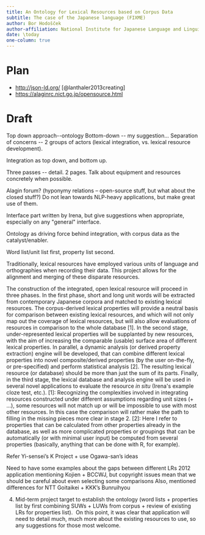 ```yaml
---
title: An Ontology for Lexical Resources based on Corpus Data
subtitle: The case of the Japanese language (FIXME)
author: Bor Hodošček
author-affiliation: National Institute for Japanese Language and Linguistics
date: \today
one-column: true
---
```


# Plan

-   http://json-ld.org/ [@lanthaler2013creating]
-   https://alaginrc.nict.go.jp/opensource.html

# Draft

Top down approach--ontology
Bottom-down -- my suggestion...
Separation of concerns -- 2 groups of actors (lexical integration, vs. lexical resource development).

Integration as top down, and bottom up.

Three passes -- detail. 2 pages. Talk about equipment and resources concretely when possible.

Alagin forum? (hyponymy relations – open-source stuff, but what about the closed stuff?)
Do not lean towards NLP-heavy applications, but make great use of them.

Interface part written by Irena, but give suggestions when appropriate, especially on any "general" interface.

Ontology as driving force behind integration, with corpus data as the catalyst/enabler.

Word list/unit list first, property list second.

Traditionally, lexical resources have employed various units of language and orthographies when recording their data. This project allows for the alignment and merging of these disparate resources.

The construction of the integrated, open lexical resource will proceed in three phases.  In the first phase, short and long unit words will be extracted from contemporary Japanese corpora and matched to existing lexical resources. The corpus-derived lexical properties will provide a neutral basis for comparison between existing lexical resources, and which will not only map out the coverage of lexical resources, but will also allow evaluations of resources in comparison to the whole database [1].
In the second stage, under-represented lexical properties will be supplanted by new resources, with the aim of increasing the comparable (usable) surface area of different lexical properties. In parallel, a dynamic analysis (or derived property extraction) engine will be developed, that can combine different lexical properties into novel composite/derived properties (by the user on-the-fly, or pre-specified) and perform statistical analysis [2]. The resulting lexical resource (or database) should be more than just the sum of its parts.  Finally, in the third stage, the lexical database and analysis engine will be used in several novel applications to evaluate the resource _in situ_ (Irena's example cloze test, etc.).
[1]: Recognizing the complexities involved in integrating resources constructed under different assumptions regarding unit sizes (+ ...), some resources will not match up or will be impossible to use with most other resources. In this case the comparison will rather make the path to filling in the missing pieces more clear in stage 2.  [2]: Here I refer to properties that can be calculated from other properties already in the database, as well as more complicated properties or groupings that can be automatically (or with minimal user input) be computed from several properties (basically, anything that can be done with R, for example).

Refer Yi-sensei’s K Project + use Ogawa-san’s ideas

Need to have some examples about the gaps between different LRs
2012 application mentioning Kojien + BCCWJ, but copyright issues mean that we should be careful about even selecting some comparisons
Also, mentioned differences for NTT Goitaikei + KKK’s Bunruihyou

4. Mid-term project target to establish the ontology (word lists + properties list by first combining SUWs + LUWs from corpus + review of existing LRs for properties list).  On this point, it was clear that application will need to detail much, much more about the existing resources to use, so any suggestions for those most welcome.
